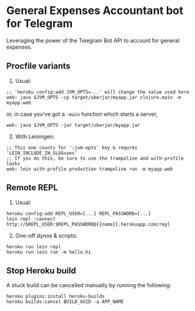 # General Expenses Accountant bot for Telegram

Leveraging the power of the Telegram Bot API to account for general expenses.

## Procfile variants

1. Usual:
```
;; 'heroku config:add JVM_OPTS=...' will change the value used here
web: java $JVM_OPTS -cp target/uberjar/myapp.jar clojure.main -m myapp.web
```
or, in case you've got a `-main` function which starts a server,
```
web: java $JVM_OPTS -jar target/uberjar/myapp.jar
```

2. With Leiningen:
```
;; This one counts for ':jvm-opts' key & requres 'LEIN_INCLUDE_IN_SLUG=yes'
;; If you do this, be sure to use the trampoline and with-profile tasks
web: lein with-profile production trampoline run -m myapp.web
```

## Remote REPL

1. Usual:
```
heroku config:add REPL_USER=[...] REPL_PASSWORD=[...]
lein repl :connect http://$REPL_USER:$REPL_PASSWORD@{{name}}.herokuapp.com/repl
```

2. One-off dynos & scripts:
```
heroku run lein repl
heroku run lein run -m hello.hi
```

## Stop Heroku build

A stuck build can be cancelled manually by running the following:

```
heroku plugins:install heroku-builds
heroku builds:cancel BUILD_UUID -a APP_NAME
```
